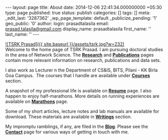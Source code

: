 --- layout: page title: About date: 2014-12-06 22:41:34.000000000 +05:30 type: page published: true status: publish categories: [] tags: [] meta: \_edit\_last: '3287362' \_wp\_page\_template: default \_publicize\_pending: '1' geo\_public: '0' author: login: prasadtalasila email: prasad.talasila@gmail.com display\_name: prasadtalasila first\_name: '' last\_name: '' ---

[![TSRK Prasad]({{ site.baseurl }}/assets/tsrk.jpg?w=232)](https://prasadtalasila.files.wordpress.com/2014/12/tsrk.jpg)  
Welcome to the home page of TSRK Prasad. I am pursuing doctoral studies in the area of Network Science. The [**Research**](http://prasadtalasila.wordpress.com/research/ "Research") and [**Publications**](http://prasadtalasila.wordpress.com/publications/ "Publications") pages contain more relevant information on research, publications and data sets.

I also work as Lecturer n the&nbsp;Department of CS&IS, BITS, Pilani - KK Birla Goa Campus.&nbsp; The courses that I handle are available under [**Courses**](http://prasadtalasila.wordpress.com/courses/ "Courses") section.

A snapshot of my professional life is available on **[Resume](https://www.dropbox.com/s/5jkpixz0kqahwgz/resume_aug_2017.pdf?dl=1 "Resume")** page. I also happen to enjoy half-marathons. More details on running experiences are available on [**Marathons**](http://prasadtalasila.wordpress.com/about/marathons/ "Marathons") page.

Some of my short articles, lecture notes and lab manuals are available for download. These materials are available in [**Writings**](http://prasadtalasila.wordpress.com/writings/ "Writings") section.

My impromptu ramblings, if any, are filed in the [**Blog**](http://prasadtalasila.wordpress.com/blog/ "Blog"). Please see the [**Contact**](http://prasadtalasila.wordpress.com/contact/ "Contact") page for various ways of getting in touch with me.

